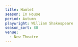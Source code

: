 ```yaml
---
title: Hamlet
season: In House
period: Autumn
playwright: William Shakespeare
season_sort: 80
venue:
  - New Theatre
---
```




